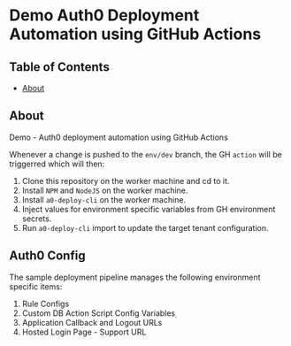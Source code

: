 # Demo Auth0 Deployment Automation using GitHub Actions

## Table of Contents

- [About](#about)

## About <a name = "about"></a>

Demo - Auth0 deployment automation using GitHub Actions

Whenever a change is pushed to the `env/dev` branch, the GH `action` will be triggerred which will then:

1. Clone this repository on the worker machine and cd to it.
2. Install `NPM` and `NodeJS` on the worker machine.
3. Install `a0-deploy-cli` on the worker machine.
4. Inject values for environment specific variables from GH environment secrets.
5. Run `a0-deploy-cli` import to update the target tenant configuration.

## Auth0 Config

The sample deployment pipeline manages the following environment specific items:

1. Rule Configs
2. Custom DB Action Script Config Variables
3. Application Callback and Logout URLs
4. Hosted Login Page - Support URL